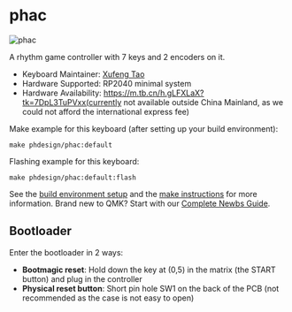 # phac

![phac](https://i.imgur.com/bQdYGMf.png)

A rhythm game controller with 7 keys and 2 encoders on it.

* Keyboard Maintainer: [Xufeng Tao](https://github.com/nonameCCC)
* Hardware Supported: RP2040 minimal system
* Hardware Availability: https://m.tb.cn/h.gLFXLaX?tk=7DpL3TuPVxx(currently not available outside China Mainland, as we could not afford the international express fee)

Make example for this keyboard (after setting up your build environment):

    make phdesign/phac:default

Flashing example for this keyboard:

    make phdesign/phac:default:flash

See the [build environment setup](https://docs.qmk.fm/#/getting_started_build_tools) and the [make instructions](https://docs.qmk.fm/#/getting_started_make_guide) for more information. Brand new to QMK? Start with our [Complete Newbs Guide](https://docs.qmk.fm/#/newbs).

## Bootloader

Enter the bootloader in 2 ways:

* **Bootmagic reset**: Hold down the key at (0,5) in the matrix (the START button) and plug in the controller
* **Physical reset button**: Short pin hole SW1 on the back of the PCB (not recommended as the case is not easy to open)
